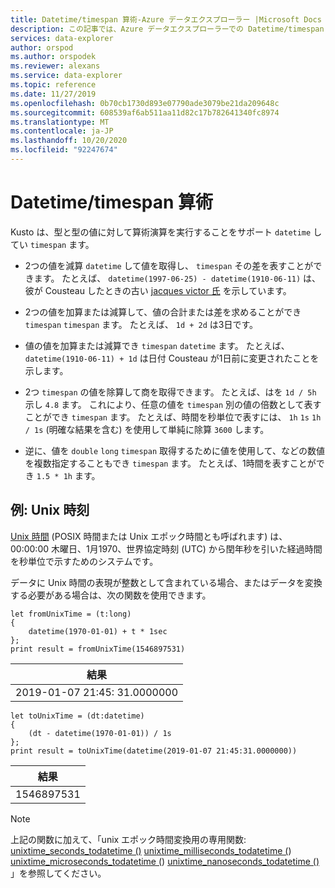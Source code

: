 ```yaml
---
title: Datetime/timespan 算術-Azure データエクスプローラー |Microsoft Docs
description: この記事では、Azure データエクスプローラーでの Datetime/timespan 演算について説明します。
services: data-explorer
author: orspod
ms.author: orspodek
ms.reviewer: alexans
ms.service: data-explorer
ms.topic: reference
ms.date: 11/27/2019
ms.openlocfilehash: 0b70cb1730d893e07790ade3079be21da209648c
ms.sourcegitcommit: 608539af6ab511aa11d82c17b782641340fc8974
ms.translationtype: MT
ms.contentlocale: ja-JP
ms.lasthandoff: 10/20/2020
ms.locfileid: "92247674"
---
```

# <a name="datetime--timespan-arithmetic"></a>Datetime/timespan 算術

Kusto は、型と型の値に対して算術演算を実行することをサポート `datetime` してい `timespan` ます。

* 2つの値を減算 `datetime` して値を取得し、 `timespan` その差を表すことができます。
  たとえば、 `datetime(1997-06-25) - datetime(1910-06-11)` は、彼が Cousteau したときの古い [jacques victor 氏](https://en.wikipedia.org/wiki/Jacques_Cousteau) を示しています。

* 2つの値を加算または減算して、値の合計または差を求めることができ `timespan` `timespan` ます。
  たとえば、 `1d + 2d` は3日です。

* 値の値を加算または減算でき `timespan` `datetime` ます。
  たとえば、 `datetime(1910-06-11) + 1d` は日付 Cousteau が1日前に変更されたことを示します。

* 2つ `timespan` の値を除算して商を取得できます。
  たとえば、はを `1d / 5h` 示し `4.8` ます。
  これにより、任意の値を `timespan` 別の値の倍数として表すことができ `timespan` ます。 たとえば、時間を秒単位で表すには、 `1h` `1s` `1h / 1s` (明確な結果を含む) を使用して単純に除算 `3600` します。

* 逆に、値を `double` `long` `timespan` 取得するために値を使用して、などの数値を複数指定することもでき `timespan` ます。
  たとえば、1時間を表すことができ `1.5 * 1h` ます。

## <a name="example-unix-time"></a>例: Unix 時刻

[Unix 時間](https://en.wikipedia.org/wiki/Unix_time) (POSIX 時間または Unix エポック時間とも呼ばれます) は、00:00:00 木曜日、1月1970、世界協定時刻 (UTC) から閏年秒を引いた経過時間を秒単位で示すためのシステムです。

データに Unix 時間の表現が整数として含まれている場合、またはデータを変換する必要がある場合は、次の関数を使用できます。

```kusto
let fromUnixTime = (t:long)
{ 
    datetime(1970-01-01) + t * 1sec 
};
print result = fromUnixTime(1546897531)
```

|結果                     |
|---------------------------|
|2019-01-07 21:45: 31.0000000|

```kusto
let toUnixTime = (dt:datetime) 
{ 
    (dt - datetime(1970-01-01)) / 1s 
};
print result = toUnixTime(datetime(2019-01-07 21:45:31.0000000))
```

|結果                     |
|---------------------------|
|1546897531                 |

> [!NOTE]
> 上記の関数に加えて、「unix エポック時間変換用の専用関数: [unixtime_seconds_todatetime ()](unixtime-seconds-todatetimefunction.md) 
>  [unixtime_milliseconds_todatetime (](unixtime-milliseconds-todatetimefunction.md)) 
>  [unixtime_microseconds_todatetime (](unixtime-microseconds-todatetimefunction.md)) 
>  [unixtime_nanoseconds_todatetime ()](unixtime-nanoseconds-todatetimefunction.md) 」を参照してください。